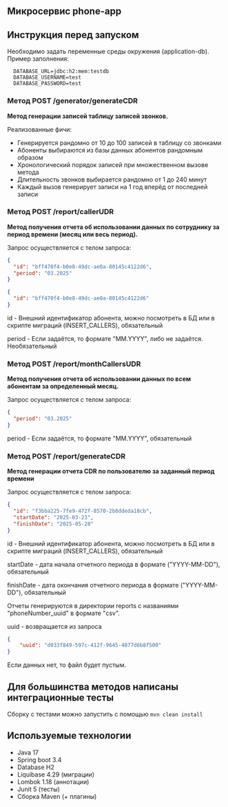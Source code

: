## Микросервис phone-app

## Инструкция перед запуском

Необходимо задать переменные среды окружения (application-db). Пример заполнения:

```
  DATABASE_URL=jdbc:h2:mem:testdb
  DATABASE_USERNAME=test
  DATABASE_PASSWORD=test
```

### Метод POST /generator/generateCDR

<b>Метод генерации записей таблицу записей звонков. </b>

Реализованные фичи:

- Генерируется рандомно от 10 до 100 записей в таблицу со звонками
- Абоненты выбираются из базы данных абонентов рандомным образом
- Хронологический порядок записей при множественном вызове метода
- Длительность звонков выбирается рандомно от 1 до 240 минут
- Каждый вызов генерирует записи на 1 год вперёд от последней записи

### Метод POST /report/callerUDR

<b>Метод получения отчета об использовании данных по сотруднику за период времени (месяц или весь период). </b>

Запрос осуществляется с телом запроса:

```json
{
  "id": "bff470f4-b0e8-49dc-ae0a-80145c4122d6",
  "period": "03.2025"
}
```

```json
{
  "id": "bff470f4-b0e8-49dc-ae0a-80145c4122d6"
}
```

id - Внешний идентификатор абонента, можно посмотреть в БД или в скрипте миграций (INSERT_CALLERS), обязательный

period - Если задаётся, то формате "MM.YYYY", либо не задаётся. Необязательный

### Метод POST /report/monthCallersUDR

<b>Метод получения отчета об использовании данных по всем абонентам за определенный месяц. </b>

Запрос осуществляется с телом запроса:

```json
{
  "period": "03.2025"
}
```

period - Если задаётся, то формате "MM.YYYY", обязательный

### Метод POST /report/generateCDR

<b>Метод генерации отчета CDR по пользователю за заданный период времени</b>

Запрос осуществляется с телом запроса:

```json
{
  "id": "f3bba225-7fe9-472f-8570-2b8ddeda18cb",
  "startDate": "2025-03-23",
  "finishDate": "2025-05-28"
}
```

id - Внешний идентификатор абонента, можно посмотреть в БД или в скрипте миграций (INSERT_CALLERS), обязательный

startDate - дата начала отчетного периода в формате ("YYYY-MM-DD"), обязательный

finishDate - дата окончания отчетного периода в формате ("YYYY-MM-DD"), обязательный

Отчеты генерируются в директории reports с названиями "phoneNumber_uuid" в формате "csv". 

uuid - возвращается из запроса

```json
{
    "uuid": "d033f849-597c-412f-9645-4077d6b8f500"
}
```

Если данных нет, то файл будет пустым.

## Для большинства методов написаны интеграционные тесты

Сборку с тестами можно запустить с помощью ```mvn clean install```

## Используемые технологии

- Java 17
- Spring boot 3.4
- Database H2
- Liquibase 4.29 (миграции)
- Lombok 1.18 (аннотации)
- Junit 5 (тесты)
- Сборка Maven (+ плагины)
